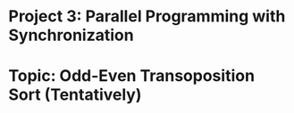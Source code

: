 # Project 3: Parallel Programming with Synchronization

# Topic: Odd-Even Transoposition Sort (Tentatively)
